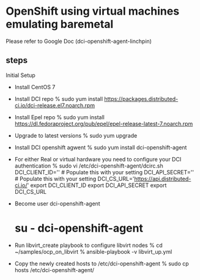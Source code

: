 # OpenShift using virtual machines emulating baremetal

Please refer to Google Doc (dci-openshift-agent-linchpin)

## steps ##
Initial Setup

- Install CentOS 7
- Install DCI repo
  % sudo yum install https://packages.distributed-ci.io/dci-release.el7.noarch.rpm
- Install Epel repo
  % sudo yum install https://dl.fedoraproject.org/pub/epel/epel-release-latest-7.noarch.rpm
- Upgrade to latest versions
  % sudo yum upgrade
- Install DCI openshift agwent
  % sudo yum install dci-openshift-agent

- For either Real or virtual hardware you need to configure
  your DCI authentication
  % sudo vi /etc/dci-openshift-agent/dcirc.sh
  DCI_CLIENT_ID='' # Populate this with your setting
  DCI_API_SECRET='' # Populate this with your setting
  DCI_CS_URL='https://api.distributed-ci.io/'
  export DCI_CLIENT_ID
  export DCI_API_SECRET
  export DCI_CS_URL

- Become user dci-openshift-agent
  # su - dci-openshift-agent
- Run libvirt_create playbook to configure libvirt nodes
  % cd ~/samples/ocp_on_libvirt
  % ansible-playbook -v libvirt_up.yml
- Copy the newly created hosts to /etc/dci-openshift-agent
  % sudo cp hosts /etc/dci-openshift-agent/

